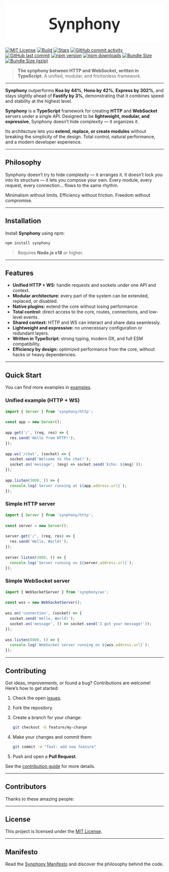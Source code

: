 ![Synphony Logo](./misc/banner.svg)

[![MIT License](https://img.shields.io/badge/license-MIT-blue.svg)](./LICENSE)
[![Build](https://img.shields.io/github/actions/workflow/status/kkokotero/synphony/build-and-test.yml)](https://github.com/kkokotero/synphony/actions)
[![Stars](https://img.shields.io/github/stars/kkokotero/synphony?style=social)](https://github.com/kkokotero/synphony)
[![GitHub commit activity](https://img.shields.io/github/commit-activity/m/kkokotero/synphony)](https://github.com/kkokotero/synphony/pulse)
[![GitHub last commit](https://img.shields.io/github/last-commit/kkokotero/synphony)](https://github.com/kkokotero/synphony/commits/main)
[![npm version](https://img.shields.io/npm/v/synphony.svg)](https://www.npmjs.com/package/synphony)
[![npm downloads](https://img.shields.io/npm/dm/synphony)](https://www.npmjs.com/package/synphony)
[![Bundle Size](https://img.shields.io/bundlephobia/min/synphony)](https://bundlephobia.com/result?p=synphony)
[![Bundle Size (gzip)](https://img.shields.io/bundlephobia/minzip/synphony)](https://bundlephobia.com/result?p=synphony)

> **The synphony between HTTP and WebSocket, written in TypeScript.**
> A unified, modular, and frictionless framework.

---

**Synphony** outperforms **Koa by 44%**, **Hono by 42%**, **Express by 302%**, and stays slightly ahead of **Fastify by 3%**, demonstrating that it combines speed and stability at the highest level. 

**Synphony** is a **TypeScript** framework for creating **HTTP** and **WebSocket** servers under a single API.
Designed to be **lightweight, modular, and expressive**, Synphony doesn’t hide complexity — it organizes it.

Its architecture lets you **extend, replace, or create modules** without breaking the simplicity of the design.
Total control, natural performance, and a modern developer experience.

---

## Philosophy

Synphony doesn’t try to hide complexity — it arranges it.
It doesn’t lock you into its structure — it lets you compose your own.
Every module, every request, every connection… flows to the same rhythm.

Minimalism without limits. Efficiency without friction. Freedom without compromise.

---

## Installation

Install **Synphony** using npm:

```bash
npm install synphony
```

> Requires **Node.js v18** or higher.

---

## Features

* **Unified HTTP + WS:** handle requests and sockets under one API and context.
* **Modular architecture:** every part of the system can be extended, replaced, or disabled.
* **Native plugins:** extend the core without losing performance.
* **Total control:** direct access to the core, routes, connections, and low-level events.
* **Shared context:** HTTP and WS can interact and share data seamlessly.
* **Lightweight and expressive:** no unnecessary configuration or redundant layers.
* **Written in TypeScript:** strong typing, modern DX, and full ESM compatibility.
* **Efficiency by design:** optimized performance from the core, without hacks or heavy dependencies.

---

## Quick Start

You can find more examples in [examples](./examples).

### Unified example (HTTP + WS)

```ts
import { Server } from 'synphony/http';

const app = new Server();

app.get('/', (req, res) => {
  res.send('Hello from HTTP!');
});

app.ws('/chat', (socket) => {
  socket.send('Welcome to the chat!');
  socket.on('message', (msg) => socket.send(`Echo: ${msg}`));
});

app.listen(3000, () => {
  console.log(`Server running at ${app.address.url}`);
});
```

### Simple HTTP server

```ts
import { Server } from 'synphony/http';

const server = new Server();

server.get('/', (req, res) => {
  res.send('Hello, World!');
});

server.listen(3000, () => {
  console.log(`Server running on ${server.address.url}`);
});
```

### Simple WebSocket server

```ts
import { WebSocketServer } from 'synphony/ws';

const wss = new WebSocketServer();

wss.on('connection', (socket) => {
  socket.send('Hello, World!');
  socket.on('message', () => socket.send('I got your message!'));
});

wss.listen(8080, () => {
  console.log(`WebSocket server running on ${wss.address.url}`);
});
```

---

## Contributing

Got ideas, improvements, or found a bug? Contributions are welcome!
Here’s how to get started:

1. Check the open [issues](https://github.com/kkokotero/synphony/issues).
2. Fork the repository.
3. Create a branch for your change:

   ```bash
   git checkout -b feature/my-change
   ```
4. Make your changes and commit them:

   ```bash
   git commit -m "feat: add new feature"
   ```
5. Push and open a **Pull Request**.

See the [contribution guide](./CONTRIBUTING.md) for more details.

---

## Contributors

Thanks to these amazing people:

<!-- ALL-CONTRIBUTORS-LIST:START - Do not remove or modify this section -->
<!-- prettier-ignore-start -->
<!-- markdownlint-disable -->
<!-- markdownlint-restore -->
<!-- prettier-ignore-end -->

<!-- ALL-CONTRIBUTORS-LIST:END -->

---

## License

This project is licensed under the [MIT License](./LICENSE).

---

## Manifesto

Read the [Synphony Manifesto](./MANIFESTO.md) and discover the philosophy behind the code.
